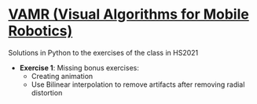 # [VAMR (Visual Algorithms for Mobile Robotics)](http://rpg.ifi.uzh.ch/teaching.html)

Solutions in Python to the exercises of the class in HS2021 

 * **Exercise 1**: Missing bonus exercises:
   * Creating animation
   * Use Bilinear interpolation to remove artifacts after removing radial distortion
